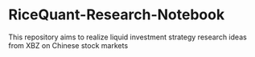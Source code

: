 # RiceQuant-Research-Notebook
This repository aims to realize liquid investment strategy research ideas from XBZ on Chinese stock markets 
